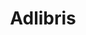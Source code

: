 ---
title: Adlibris
client: true
web_site: https://www.adlibris.com
role: Fullstack Developer
location: Stockholm, Sweden
start_date: 2021-02-22
end_date: 2021-10-10
skills: 
 - C#
 - Asp.Net Core
 - Asp.Net MVC
 - JavaScript
 - jQuery
 - React
 - SQL Server
 - Octopus Deploy
 - Azure App Services
 - Identity Server
summary: 
 - OpenID/Oauth service implemented with Identity Server 4 for the new Adlibris app currently in development.
 - Account management API built with Asp.Net Core and .Net 5 hosted on Azure. 
 - Contentful CMS content modeling and integration.
---